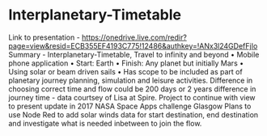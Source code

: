 # Interplanetary-Timetable 
Link to presentation - https://onedrive.live.com/redir?page=view&resid=ECB355EF4193C775!12486&authkey=!ANx3l24GDefFjIo
Summary - Interplanetary-Timetable, Travel to infinity and beyond 
• Mobile phone application 
• Start: Earth 
• Finish: Any planet but initially Mars 
• Using solar or beam driven sails 
• Has scope to be included as part of planetary journey planning, simulation and leisure activities.
Difference in choosing correct time and flow could be 200 days or 2 years difference in journey time - data courtsey of Lisa at Spire.
Project to continue with view to present update in 2017 NASA Space Apps challenge Glasgow
Plans to use Node Red to add solar winds data for start destination, end destination and investigate what is needed inbetween to join the flow.
